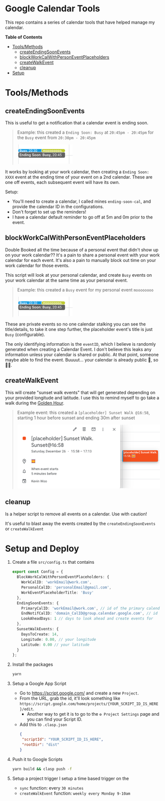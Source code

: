 # Google Calendar Tools
This repo contains a series of calendar tools that have helped manage my calendar.


<!-- START doctoc generated TOC please keep comment here to allow auto update -->
<!-- DON'T EDIT THIS SECTION, INSTEAD RE-RUN doctoc TO UPDATE -->
**Table of Contents**

- [Tools/Methods](#toolsmethods)
  - [createEndingSoonEvents](#createendingsoonevents)
  - [blockWorkCalWithPersonEventPlaceholders](#blockworkcalwithpersoneventplaceholders)
  - [createWalkEvent](#createwalkevent)
  - [cleanup](#cleanup)
- [Setup](#setup)

<!-- END doctoc generated TOC please keep comment here to allow auto update -->


# Tools/Methods

## createEndingSoonEvents
This is useful to get a notification that a calendar event is ending soon.

> Example: this created a `Ending Soon: Busy` at `20:45pm - 20:45pm` for the `Busy` event from `20:30pm - 20:45pm`
> 
> <kbd>![](.github/assets/ending_soon_and_blocked.png)</kbd>



It works by looking at your work calendar, then creating a `Ending Soon: XXXX` event at the ending time of your event on a 2nd calendar. These are one off events, each subsequent event will have its own.
 
Setup:
- You'll need to create a calendar, I called mines `ending-soon-cal`, and provide the calendar ID in the configurations. 
- Don't forget to set up the reminders!
- I have a calendar default reminder to go off at 5m and 0m prior to the event.


## blockWorkCalWithPersonEventPlaceholders
Double Booked all the time because of a personal event that didn't show up on your work calendar?? 
It's a pain to share a personal event with your work calendar for each event. 
It's also a pain to manually block out time on your work calendar for those events.

This script will look at your personal calendar, and create `Busy` events on your work calendar at the same time as your personal event. 

> Example: this created a `Busy` event for my personal event `moooooooo`
>
> <kbd>![](.github/assets/ending_soon_and_blocked.png)</kbd>

These are private events so no one calendar stalking you can see the title/details, to take it one step further, the placeholder event's title is just `Busy` (configurable). 

The only identifying information is the `eventID`, which I believe is randomly generated when creating a Calendar Event. 
I don't believe this leaks any information unless your calendar is shared or public. At that point, someone maybe able to find the event. Buuuut... your calendar is already public 🤔, so 🤷‍♂️. 


## createWalkEvent
This will create "sunset walk events" that will get generated depending on your provided longitude and latitude. I use this to remind myself to go take a walk during the [Golden Hour](https://en.wikipedia.org/wiki/Golden_hour_(photography)).

> Example event: this created a `[placeholder] Sunset Walk @16:58`, starting 1 hour before sunset and ending 30m after sunset
>
> <kbd>![](.github/assets/sunset_walk_event.png)</kbd>



## cleanup
Is a helper script to remove all events on a calendar. Use with caution!

It's useful to blast away the events created by the `createEndingSoonEvents` or `createWalkEvent`


# Setup and Deploy

1. Create a file `src/config.ts` that contains
    ```ts
    export const Config = {
      BlockWorkCalWithPersonEventPlaceholders: {
        WorkCalID: 'workEmail@work.com',
        PersonalCalID: 'personalEmail@gmail.com',
        WorkEventPlaceholderTitle: 'Busy'
      },
      EndingSoonEvents: {
        PrimaryCalID: 'workEmail@work.com', // id of the primary calendar to pull events from
        EndNotifCalID: 'domain_CalID@group.calendar.google.com', // id of the secondary calendar to push to
        LookAheadDays: 1 // days to look ahead and create events for
      },
      SunsetWalkEvents: {
        DaysToCreate: 14,
        Longitude: 0.00, // your longitude
        Latitude: 0.00 // your latitude
      }
    };
    ```

1. Install the packages
    ```bash
    yarn
    ```

1. Setup a Google App Script
    - Go to https://script.google.com/ and create a new `Project`.
    - From the URL, grab the id, it'll look something like `https://script.google.com/home/projects/{YOUR_SCRIPT_ID_IS_HERE}/edit`.
      - Another way to get it is to go to the `⚙️ Project Settings` page and you can find your Script ID.
    - Add this to `.clasp.json`
       ```json
      {
        "scriptId": "YOUR_SCRIPT_ID_IS_HERE",
        "rootDir": "dist"
      }
      ```
  
1. Push it to Google Scripts
    ```bash
    yarn build && clasp push -f
    ```

1. Setup a project trigger
    I setup a time based trigger on the 
    - `sync` function: every `30 minutes`
    - `createWalkEvent` function: `weekly every Monday 9-10am`
